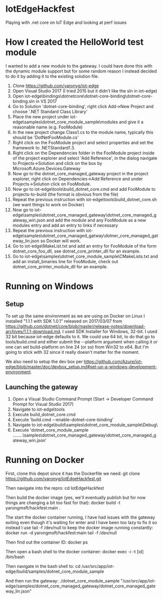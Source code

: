 # IotEdgeHackfest
Playing with .net core on IoT Edge and looking at perf issues

# How I created the HelloWorld test module
I wanted to add a new module to the gateway. I could have done this with the dynamic module support but for some random reason I instead decided to do it by adding it to the existing solution file.

1. Clone https://github.com/yaronyg/iot-edge
1. Open Visual Studio 2017 (I tried 2015 but it didn't like the sln in iot-edge)
1. Open iot-edge\bindings\dotnetcore\dotnet-core-binding\dotnet-core-binding.sln in VS 2017
1. Go to Solution 'dotnet-core-binding', right click Add->New Project and choose '.NET Standard Class Library'
1. Place the new project under iot-edge\samples\dotnet_core_module_sample\modules and give it a reasonable name (e.g. FooModule)
1. In the new project change Class1.cs to the module name, typically this should be 'DotNetFooModule.cs'
1. Right click on the FooModule project and select properties and set the framework to .NETStandard1.3.
1. Right click on the Dependencies folder in the FooModule project inside of the project explorer and select 'Add Reference', in the dialog navigate to Projects->Solution and click on the box by Microsoft.Azure.Devices.Gateway
1. Now go to the dotnet_core_managed_gateway project in the project explorer, right click on Dependencies->Add Reference and under Projects->Solution click on FooModule.
1. Now go to iot-edge\tools\build_dotnet_core.cmd and add FooModule to projects-to-build (the format is obvious from the file)
1. Repeat the previous instruction with iot-edge\tools\build_dotnet_core.sh (we want things to work on Docker)
1. Now go to iot-edge\samples\dotnet_core_managed_gateway\dotnet_core_managed_gateway_win.json and add the module and any FooModule as a new modules entry and add an entry to links if necessary
1. Repeat the previous instruction with iot-edge\samples\dotnet_core_managed_gatway\dotner_core_managed_gateway_lin.json so Docker will work.
1. Go to iot-edge\MakeList.txt and add an entry for FooModule of the form dotnet_core_foo_dll, see dotnet_core_printer_dll for an example.
1. Go to iot-edge\samples\dotnet_core_module_sample\CMakeLists.txt and add an install_binaries line for FooModule, check out dotnet_core_printer_module_dll for an example.

# Running on Windows
## Setup
To set up the same environment as we are using on Docker on Linux I installed "1.1.1 with SDK 1.0.1" released on 2017/03/07 from https://github.com/dotnet/core/blob/master/release-notes/download-archives/1.1.1-download.md. I used SDK Installer for Windows, 32-bit. I used 32 bit because iot-edge defaults to it. We could use 64 bit, to do that go to tools/build.cmd and either submit the --platform argument when calling it or one can set build-platform on line 24 (or so) from Win32 to x64. But I'm going to stick with 32 since it really doesn't matter for the moment.

We also need to setup the dev box per https://github.com/Azure/iot-edge/blob/master/doc/devbox_setup.md#set-up-a-windows-development-environment.

## Launching the gateway
1. Open a Visual Studio Command Prompt (Start -> Developer Command Prompt for Visual Studio 2017)
2. Navigate to iot-edge\tools
3. Execute build_dotnet_core.cmd
4. Execute 'build.cmd --enable-dotnet-core-binding'
5. Navigate to iot-edge\build\samples\dotnet_core_module_sample\Debug\
6. Execute 'dotnet_core_module_sample ..\..\..\..\samples\dotnet_core_managed_gateway\dotnet_core_managed_gateway_win.json'

# Running on Docker
First, clone this depot since it has the Dockerfile we need:
    git clone https://github.com/yaronyg/IotEdgeHackfest.git

Then navigate into the repro:
    cd IotEdgeHackfest

Then build the docker image (yes, we'll eventually publish but for now things are changing a bit too fast for that):
    docker build -t yarongmsft/hackfest:main .

The start the docker container running, I have had issues with the gateway exiting even though it's waiting for enter and I have been too lazy to fix it so instead I use tail -f /dev/null to keep the docker image running constantly:
    docker run -d yarongmsft/hackfest:main tail -f /dev/null

Then find out the container ID:
    docker ps

Then open a bash shell to the docker container:
    docker exec -i -t [id] /bin/bash

Then navigate in the bash shell to:
    cd /usr/src/app/iot-edge/build/samples/dotnet_core_module_sample

And then run the gateway:
    ./dotnet_core_module_sample "/usr/src/app/iot-edge/samples/dotnet_core_managed_gateway/dotnet_core_managed_gateway_lin.json"